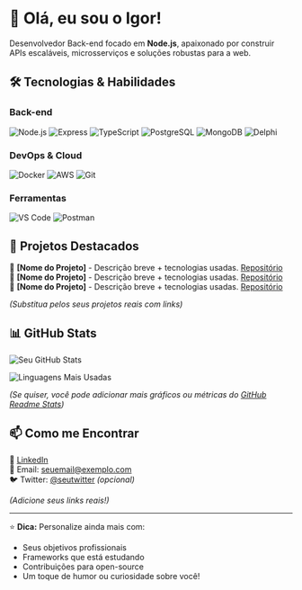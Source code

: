# 👋 Olá, eu sou o Igor!  

Desenvolvedor Back-end focado em **Node.js**, apaixonado por construir APIs escaláveis, microsserviços e soluções robustas para a web.  

## 🛠️ Tecnologias & Habilidades  

### Back-end  
![Node.js](https://img.shields.io/badge/Node.js-43853D?style=for-the-badge&logo=node.js&logoColor=white)
![Express](https://img.shields.io/badge/Express.js-404D59?style=for-the-badge)
![TypeScript](https://img.shields.io/badge/TypeScript-007ACC?style=for-the-badge&logo=typescript&logoColor=white)
![PostgreSQL](https://img.shields.io/badge/PostgreSQL-316192?style=for-the-badge&logo=postgresql&logoColor=white)
![MongoDB](https://img.shields.io/badge/MongoDB-4EA94B?style=for-the-badge&logo=mongodb&logoColor=white)
![Delphi](https://img.shields.io/badge/Delphi-DC382D?style=for-the-badge&logo=delphi&logoColor=white)  

### DevOps & Cloud  
![Docker](https://img.shields.io/badge/Docker-2496ED?style=for-the-badge&logo=docker&logoColor=white)
![AWS](https://img.shields.io/badge/AWS-232F3E?style=for-the-badge&logo=amazon-aws&logoColor=white)
![Git](https://img.shields.io/badge/Git-F05032?style=for-the-badge&logo=git&logoColor=white)  

### Ferramentas  
![VS Code](https://img.shields.io/badge/VS_Code-007ACC?style=for-the-badge&logo=visual-studio-code&logoColor=white)
![Postman](https://img.shields.io/badge/Postman-FF6C37?style=for-the-badge&logo=postman&logoColor=white)  

## 📌 Projetos Destacados  

🔹 **[Nome do Projeto]** - Descrição breve + tecnologias usadas. [Repositório](#)  
🔹 **[Nome do Projeto]** - Descrição breve + tecnologias usadas. [Repositório](#)  
🔹 **[Nome do Projeto]** - Descrição breve + tecnologias usadas. [Repositório](#)  

*(Substitua pelos seus projetos reais com links)*  

## 📊 GitHub Stats  

![Seu GitHub Stats](https://github-readme-stats.vercel.app/api?username=Igorcard&show_icons=true&theme=dracula&hide_border=true)  

![Linguagens Mais Usadas](https://github-readme-stats.vercel.app/api/top-langs/?username=Igorcard&layout=compact&theme=dracula&hide_border=true)  

*(Se quiser, você pode adicionar mais gráficos ou métricas do [GitHub Readme Stats](https://github.com/anuraghazra/github-readme-stats))*  

## 📫 Como me Encontrar  

💼 [LinkedIn](https://www.linkedin.com/in/seu-linkedin)  
📧 Email: seuemail@exemplo.com  
🐦 Twitter: [@seutwitter](https://twitter.com/seutwitter) *(opcional)*  

*(Adicione seus links reais!)*  

---  

⭐ **Dica:** Personalize ainda mais com:  
- Seus objetivos profissionais  
- Frameworks que está estudando  
- Contribuições para open-source  
- Um toque de humor ou curiosidade sobre você!  
